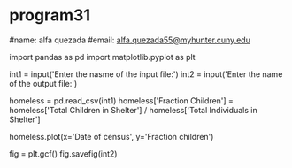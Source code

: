 # program31
#name: alfa quezada
#email: alfa.quezada55@myhunter.cuny.edu

import pandas as pd
import matplotlib.pyplot as plt

int1 = input('Enter the nasme of the input file:')
int2 = input('Enter the name of the output file:')

homeless = pd.read_csv(int1)
homeless['Fraction Children'] = homeless['Total Children in Shelter'] / homeless['Total Individuals in Shelter']

homeless.plot(x='Date of census', y='Fraction children')

fig = plt.gcf()
fig.savefig(int2)
